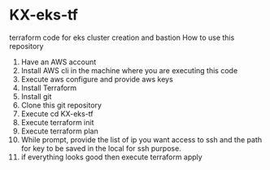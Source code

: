 # KX-eks-tf
terraform code for eks cluster creation and bastion
How to use this repository
1. Have an AWS account
2. Install AWS cli in the machine where you are executing this code
3. Execute aws configure and provide aws keys
4. Install Terraform
5. Install git
6. Clone this git repository
7. Execute cd KX-eks-tf 
8. Execute terraform init
9. Execute terraform plan
10. While prompt, provide the list of ip you want access to ssh and the path for key to be saved in the local for ssh purpose.
11. if everything looks good then execute terraform apply
 
